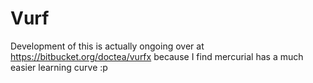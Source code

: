 # Vurf

Development of this is actually ongoing over at https://bitbucket.org/doctea/vurfx because I find mercurial has a much easier learning curve :p
